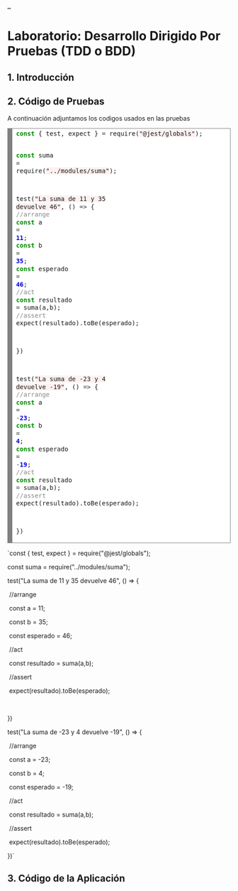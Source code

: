 <p align="left">
  <img src="unir.png" style="zoom:10%;" width="80" title="UNIR">
</p>

# Laboratorio: Desarrollo Dirigido Por Pruebas (TDD o BDD)

## 1. Introducción

## 2. Código de Pruebas

A continuación adjuntamos los codigos usados en las pruebas

<!-- HTML generated using hilite.me --><div style="background: #ffffff; overflow:auto;width:auto;border:solid gray;border-width:.1em .1em .1em .8em;padding:.2em .6em;"><pre style="margin: 0; line-height: 125%"><span style="color: #008800; font-weight: bold">const</span> { test, expect } <span style="color: #333333">=</span> require(<span style="background-color: #fff0f0">&quot;@jest/globals&quot;</span>);
<span style="color: #008800; font-weight: bold">const</span> suma <span style="color: #333333">=</span> require(<span style="background-color: #fff0f0">&quot;../modules/suma&quot;</span>);


test(<span style="background-color: #fff0f0">&quot;La suma de 11 y 35 devuelve 46&quot;</span>, () <span style="color: #333333">=&gt;</span> {
    <span style="color: #888888">//arrange</span>
    <span style="color: #008800; font-weight: bold">const</span> a <span style="color: #333333">=</span> <span style="color: #0000DD; font-weight: bold">11</span>;
    <span style="color: #008800; font-weight: bold">const</span> b <span style="color: #333333">=</span> <span style="color: #0000DD; font-weight: bold">35</span>;
    <span style="color: #008800; font-weight: bold">const</span> esperado <span style="color: #333333">=</span> <span style="color: #0000DD; font-weight: bold">46</span>;
    <span style="color: #888888">//act</span>
    <span style="color: #008800; font-weight: bold">const</span> resultado <span style="color: #333333">=</span> suma(a,b);
    <span style="color: #888888">//assert</span>
    expect(resultado).toBe(esperado);
    
})

test(<span style="background-color: #fff0f0">&quot;La suma de -23 y 4 devuelve -19&quot;</span>, () <span style="color: #333333">=&gt;</span> {
    <span style="color: #888888">//arrange</span>
    <span style="color: #008800; font-weight: bold">const</span> a <span style="color: #333333">=</span> <span style="color: #333333">-</span><span style="color: #0000DD; font-weight: bold">23</span>;
    <span style="color: #008800; font-weight: bold">const</span> b <span style="color: #333333">=</span> <span style="color: #0000DD; font-weight: bold">4</span>;
    <span style="color: #008800; font-weight: bold">const</span> esperado <span style="color: #333333">=</span> <span style="color: #333333">-</span><span style="color: #0000DD; font-weight: bold">19</span>;
    <span style="color: #888888">//act</span>
    <span style="color: #008800; font-weight: bold">const</span> resultado <span style="color: #333333">=</span> suma(a,b);
    <span style="color: #888888">//assert</span>
    expect(resultado).toBe(esperado);

})
</pre></div>



`const { test, expect } = require("@jest/globals");

const suma = require("../modules/suma");





test("La suma de 11 y 35 devuelve 46", () => {

​    //arrange

​    const a = 11;

​    const b = 35;

​    const esperado = 46;

​    //act

​    const resultado = suma(a,b);

​    //assert

​    expect(resultado).toBe(esperado);

​    

})



test("La suma de -23 y 4 devuelve -19", () => {

​    //arrange

​    const a = -23;

​    const b = 4;

​    const esperado = -19;

​    //act

​    const resultado = suma(a,b);

​    //assert

​    expect(resultado).toBe(esperado);



})`



## 3. Código de la Aplicación



